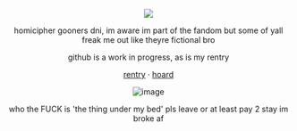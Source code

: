 <div align="center">
  
![](https://komarev.com/ghpvc/?username=decipherhomicide&color=red)

</div>

<div align="center">

homicipher gooners dni, im aware im part of the fandom but some of yall freak me out like theyre fictional bro
</div>

<div align="center">
github is a work in progress, as is my rentry
</div>

<div align="center">

[rentry](https://rentry.co/-prettiestprincess) · [hoard](https://rentry.co/nakoshoard)

</div>

<div align="center">
  
![image](https://github.com/user-attachments/assets/3fea0955-80f1-4bdb-afde-3c9830e293dd)
</div>

<div align="center">
  
who the FUCK is 'the thing under my bed' pls leave or at least pay 2 stay im broke af
</div>
